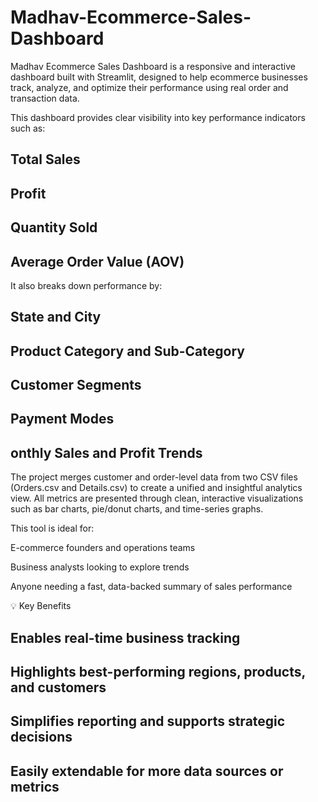 # Madhav-Ecommerce-Sales-Dashboard
Madhav Ecommerce Sales Dashboard is a responsive and interactive dashboard built with Streamlit, designed to help ecommerce businesses track, analyze, and optimize their performance using real order and transaction data.

This dashboard provides clear visibility into key performance indicators such as:

## Total Sales

## Profit

## Quantity Sold

## Average Order Value (AOV)

It also breaks down performance by:

## State and City

## Product Category and Sub-Category

## Customer Segments

## Payment Modes

## onthly Sales and Profit Trends

The project merges customer and order-level data from two CSV files (Orders.csv and Details.csv) to create a unified and insightful analytics view. All metrics are presented through clean, interactive visualizations such as bar charts, pie/donut charts, and time-series graphs.

This tool is ideal for:

E-commerce founders and operations teams

Business analysts looking to explore trends

Anyone needing a fast, data-backed summary of sales performance

💡 Key Benefits
## Enables real-time business tracking

## Highlights best-performing regions, products, and customers

## Simplifies reporting and supports strategic decisions

## Easily extendable for more data sources or metrics

